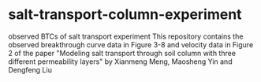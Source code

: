 # salt-transport-column-experiment
observed BTCs of salt transport experiment
This repository contains the observed breakthrough curve data in Figure 3-8 and velocity data in Figure 2 of the paper
"Modeling salt transport through soil column with three different permeability layers" by Xianmeng Meng, Maosheng Yin and Dengfeng Liu

